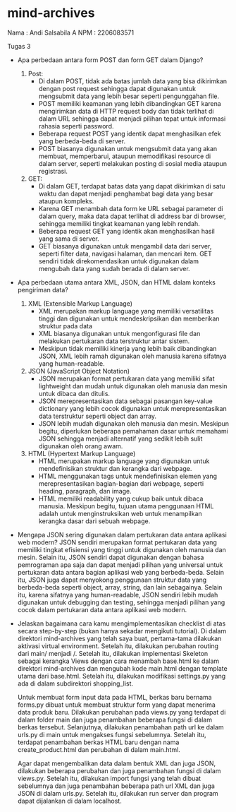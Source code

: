 # mind-archives

Nama    : Andi Salsabila A
NPM     : 2206083571

Tugas 3

- Apa perbedaan antara form POST dan form GET dalam Django?
   1. Post:
      - Di dalam POST, tidak ada batas jumlah data yang bisa dikirimkan dengan post request sehingga dapat digunakan untuk mengsubmit data yang lebih besar seperti pengunggahan file.
      - POST memiliki keamanan yang lebih dibandingkan GET karena mengirimkan data di HTTP request body dan tidak terlihat di dalam URL sehingga dapat menjadi pilihan tepat untuk informasi rahasia seperti password. 
      - Beberapa request POST yang identik dapat menghasilkan efek yang berbeda-beda di server.
      - POST biasanya digunakan untuk mengsubmit data yang akan membuat, memperbarui, ataupun memodifikasi resource di dalam server, seperti melakukan posting di sosial media ataupun registrasi.
   2. GET:
      - Di dalam GET, terdapat batas data yang dapat dikirimkan di satu waktu dan dapat menjadi penghambat bagi data yang besar ataupun kompleks.
      - Karena GET menambah data form ke URL sebagai parameter di dalam query, maka data dapat terlihat di address bar di browser, sehingga memiliki tingkat keamanan yang lebih rendah.
      - Beberapa request GET yang identik akan menghasilkan hasil yang sama di server.
      - GET biasanya digunakan untuk mengambil data dari server, seperti filter data, navigasi halaman, dan mencari item. GET sendiri tidak direkomendasikan untuk digunakan dalam mengubah data yang sudah berada di dalam server.

- Apa perbedaan utama antara XML, JSON, dan HTML dalam konteks pengiriman data?
   1. XML (Extensible Markup Language)
      - XML merupakan markup language yang memiliki versatilitas tinggi dan digunakan untuk mendeskripsikan dan memberikan struktur pada data
      - XML biasanya digunakan untuk mengonfigurasi file dan melakukan pertukaran data terstruktur antar sistem.
      - Meskipun tidak memiliki kinerja yang lebih baik dibandingkan JSON, XML lebih ramah digunakan oleh manusia karena sifatnya yang human-readable.
   2. JSON (JavaScript Object Notation)
      - JSON merupakan format pertukaran data yang memiliki sifat lightweight dan mudah untuk digunakan oleh manusia dan mesin untuk dibaca dan ditulis.
      - JSON merepresentasikan data sebagai pasangan key-value dictionary yang lebih cocok digunakan untuk merepresentasikan data terstruktur seperti object dan array.
      - JSON lebih mudah digunakan oleh manusia dan mesin. Meskipun begitu, diperlukan beberapa pemahaman dasar untuk memahami JSON sehingga menjadi alternatif yang sedikit lebih sulit digunakan oleh orang awam.
   3. HTML (Hypertext Markup Language)
      - HTML merupakan markup language yang digunakan untuk mendefinisikan struktur dan kerangka dari webpage.
      - HTML menggunakan tags untuk mendefinisikan elemen yang merepresentasikan bagian-bagian dari webpage, seperti heading, paragraph, dan image.
      - HTML memiliki readability yang cukup baik untuk dibaca manusia. Meskipun begitu, tujuan utama penggunaan HTML adalah untuk menginstruksikan web untuk menampilkan kerangka dasar dari sebuah webpage.

- Mengapa JSON sering digunakan dalam pertukaran data antara aplikasi web modern?
   JSON sendiri merupakan format pertukaran data yang memiliki tingkat efisiensi yang tinggi untuk digunakan oleh manusia dan mesin. Selain itu, JSON sendiri dapat digunakan dengan bahasa pemrograman apa saja dan dapat menjadi pilihan yang universal untuk pertukaran data antara bagian aplikasi web yang berbeda-beda. Selain itu, JSON juga dapat menyokong penggunaan struktur data yang berbeda-beda seperti object, array, string, dan lain sebagainya. Selain itu, karena sifatnya yang human-readable, JSON sendiri lebih mudah digunakan untuk debugging dan testing, sehingga menjadi pilihan yang cocok dalam pertukaran data antara aplikasi web modern.

- Jelaskan bagaimana cara kamu mengimplementasikan checklist di atas secara step-by-step (bukan hanya sekadar mengikuti tutorial).
   Di dalam direktori mind-archives yang telah saya buat, pertama-tama dilakukan aktivasi virtual environment. Setelah itu, dilakukan perubahan routing dari main/ menjadi /. Setelah itu, dilakukan implementasi Skeleton sebagai kerangka Views dengan cara menambah base.html ke dalam direktori mind-archives dan mengubah kode main.html dengan template utama dari base.html. Setelah itu, dilakukan modifikasi settings.py yang ada di dalam subdirektori shopping_list.

   Untuk membuat form input data pada HTML, berkas baru bernama forms.py dibuat untuk membuat struktur form yang dapat menerima data produk baru. Dilakukan perubahan pada views.py yang terdapat di dalam folder main dan juga penambahan beberapa fungsi di dalam berkas tersebut. Selanjutnya, dilakukan penambahan path url ke dalam urls.py di main untuk mengakses fungsi sebelumnya. Setelah itu, terdapat penambahan berkas HTML baru dengan nama create_product.html dan perubahan di dalam main.html.

   Agar dapat mengembalikan data dalam bentuk XML dan juga JSON, dilakukan beberapa perubahan dan juga penambahan fungsi di dalam views.py. Setelah itu, dilakukan import fungsi yang telah dibuat sebelumnya dan juga penambahan beberapa path url XML dan juga JSON di dalam urls.py. Setelah itu, dilakukan run server dan program dapat dijalankan di dalam localhost.